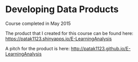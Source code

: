 # Developing Data Products

Course completed in May 2015

The product that I created for this course can be found here: https://patak1123.shinyapps.io/E-LearningAnalysis

A pitch for the product is here: http://patak1123.github.io/E-LearningAnalysis
